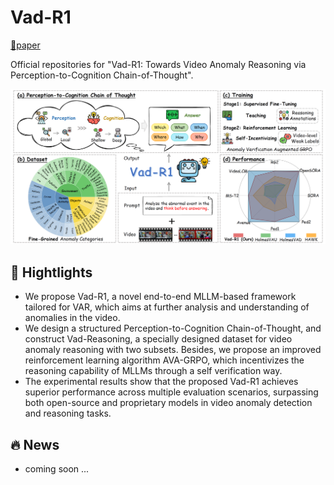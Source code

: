 # Vad-R1

[📑paper](https://arxiv.org/abs/2505.19877)

Official repositories for "Vad-R1: Towards Video Anomaly Reasoning via Perception-to-Cognition Chain-of-Thought".

![](./images/overview.png)
## 🏡 Hightlights
* We propose Vad-R1, a novel end-to-end MLLM-based framework tailored for VAR, which aims at further analysis and understanding of anomalies in the video.
* We design a structured Perception-to-Cognition Chain-of-Thought, and construct Vad-Reasoning, a specially designed dataset for video anomaly reasoning with two subsets. Besides, we propose an improved reinforcement learning algorithm AVA-GRPO, which incentivizes the reasoning capability of MLLMs through a self verification way.
* The experimental results show that the proposed Vad-R1 achieves superior performance across multiple evaluation scenarios, surpassing both open-source and proprietary models in video anomaly detection and reasoning tasks.

## 🔥 News
* coming soon ...